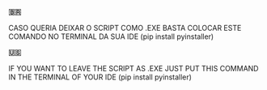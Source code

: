 

<b>🇧🇷</b>

CASO QUERIA DEIXAR O SCRIPT COMO .EXE BASTA COLOCAR ESTE COMANDO NO TERMINAL DA SUA IDE
(pip install pyinstaller)

<b>🇺🇸</b>

IF YOU WANT TO LEAVE THE SCRIPT AS .EXE JUST PUT THIS COMMAND IN THE TERMINAL OF YOUR IDE
(pip install pyinstaller)
